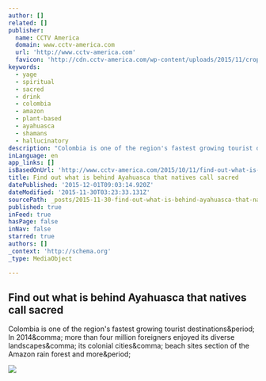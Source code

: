 ```yaml
---
author: []
related: []
publisher:
  name: CCTV America
  domain: www.cctv-america.com
  url: 'http://www.cctv-america.com'
  favicon: 'http://cdn.cctv-america.com/wp-content/uploads/2015/11/cropped-CCTVAM_Logo_512x512-192x192.jpg'
keywords:
  - yage
  - spiritual
  - sacred
  - drink
  - colombia
  - amazon
  - plant-based
  - ayahuasca
  - shamans
  - hallucinatory
description: "Colombia is one of the region's fastest growing tourist destinations. In 2014, more than four million foreigners enjoyed its diverse landscapes, its colonial cities, beach sites section of the Amazon rain forest and more."
inLanguage: en
app_links: []
isBasedOnUrl: 'http://www.cctv-america.com/2015/10/11/find-out-what-is-behind-ayahuasca-that-natives-call-sacred#ixzz3oMkWzFtZ'
title: Find out what is behind Ayahuasca that natives call sacred
datePublished: '2015-12-01T09:03:14.920Z'
dateModified: '2015-11-30T03:23:33.131Z'
sourcePath: _posts/2015-11-30-find-out-what-is-behind-ayahuasca-that-natives-call-sacred.md
published: true
inFeed: true
hasPage: false
inNav: false
starred: true
authors: []
_context: 'http://schema.org'
_type: MediaObject

---
```

<article style=""><h1>Find out what is behind Ayahuasca that natives call sacred</h1><p>Colombia is one of the region's fastest growing tourist destinations&amp;period; In 2014&amp;comma; more than four million foreigners enjoyed its diverse landscapes&amp;comma; its colonial cities&amp;comma; beach sites section of the Amazon rain forest and more&amp;period;</p><img src="http://www.cctv-america.com/wp-content/uploads/2015/10/AYAHUASCA-2.jpg" /></article>
